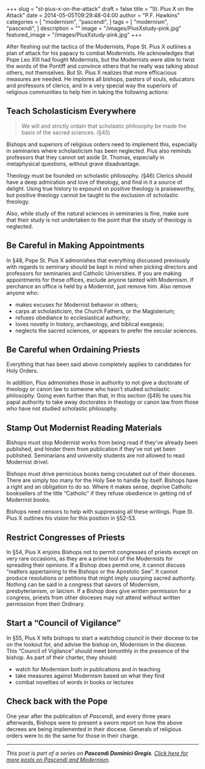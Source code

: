 +++
slug = "st-pius-x-on-the-attack"
draft = false
title = "St. Pius X on the Attack"
date = 2014-05-05T09:29:48-04:00
author = "P.F. Hawkins"
categories = [
  "modernism",
  "pascendi",
]
tags = [
  "modernism",
  "pascendi",
]
description = ""
image = "/images/PiusXstudy-pink.jpg"
featured_image = "/images/PiusXstudy-pink.jpg"
+++

After fleshing out the tactics of the Modernists, Pope St. Pius X outlines a plan of attack for his papacy to combat Modernists. He acknowledges that Pope Leo XIII had fought Modernists, but the Modernists were able to twist the words of the Pontiff and convince others that he really was talking about others, not themselves. But St. Pius X realizes that more efficacious measures are needed. He implores all bishops, pastors of souls, educators and professors of clerics, and in a very special way the superiors of religious communities to help him in taking the following actions:

## Teach Scholasticism Everywhere

> We will and strictly ordain that scholastic philosophy be made the basis of the sacred sciences. (§45)

Bishops and superiors of religious orders need to implement this, especially in seminaries where scholasticism has been neglected. Pius also reminds professors that they cannot set aside St. Thomas, especially in metaphysical questions, without grave disadvantage.

Theology must be founded on scholastic philosophy. (§46) Clerics should have a deep admiration and love of theology, and find in it a source of delight. Using true history to expound on positive theology is praiseworthy, but positive theology cannot be taught to the exclusion of scholastic theology.

Also, while study of the natural sciences in seminaries is fine, make sure that their study is not undertaken to the point that the study of theology is neglected.

## Be Careful in Making Appointments

In §48, Pope St. Pius X admonishes that everything discussed previously with regards to seminary should be kept in mind when picking directors and professors for seminaries and Catholic Universities. If you are making appointments for these offices, exclude anyone tainted with Modernism. If perchance an office is held by a Modernist, just remove him. Also remove anyone who:

- makes excuses for Modernist behavior in others;
- carps at scholasticism, the Church Fathers, or the Magisterium;
- refuses obediance to ecclesiastical authority;
- loves novelty in history, archaeology, and biblical exegesis;
- neglects the sacred sciences, or appears to prefer the secular sciences.

## Be Careful when Ordaining Priests

Everything that has been said above completely applies to candidates for Holy Orders.

In addition, Pius admonishes those in authority to not give a doctorate of theology or canon law to someone who hasn't studied scholastic philosophy. Going even further than that, in this section (§49) he uses his papal authority to take away doctorates in theology or canon law from those who have not studied scholastic philosophy.

## Stamp Out Modernist Reading Materials

Bishops must stop Modernist works from being read if they've already been published, and hinder them from publication if they've not yet been published. Seminarians and university students are not allowed to read Modernist drivel.

Bishops must drive pernicious books being circulated out of their dioceses. There are simply too many for the Holy See to handle by itself. Bishops have a right and an obligation to do so. Where it makes sense, deprive Catholic booksellers of the title “Catholic” if they refuse obedience in getting rid of Modernist books.

Bishops need censors to help with suppressing all these writings. Pope St. Pius X outlines his vision for this position in §52-53.

## Restrict Congresses of Priests

In §54, Pius X enjoins Bishops not to permit congresses of priests except on very rare occasions, as they are a prime tool of the Modernists for spreading their opinions. If a Bishop does permit one, it cannot discuss “matters appertaining to the Bishops or the Apostolic See”. It cannot produce resolutions or petitions that might imply usurping sacred authority. Nothing can be said in a congress that savors of Modernism, presbyterianism, or laicism. If a Bishop does give written permission for a congress, priests from other dioceses may not attend without written permission from their Ordinary.

## Start a “Council of Vigilance”

In §55, Pius X tells bishops to start a watchdog council in their diocese to be on the lookout for, and advise the bishop on, Modernism in the diocese. This “Council of Vigilance” should meet bimonthly in the presence of the bishop. As part of their charter, they should:

- watch for Modernism both in publications and in teaching
- take measures against Modernism based on what they find
- combat novelties of words in books or lectures

## Check back with the Pope

One year after the publication of *Pascendi*, and every three years afterwards, Bishops were to present a sworn report on how the above decrees are being implemented in their diocese. Generals of religious orders were to do the same for those in their charge.

*** 

*This post is part of a series on **Pascendi Dominici Gregis**. [Click here for more posts on Pascendi and Modernism](https://theoldevangelization.com/pascendi-series/).*
